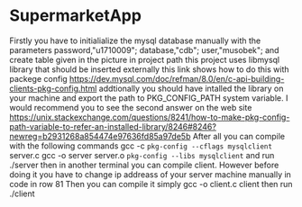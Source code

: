 # SupermarketApp
Firstly you have to initialialize the mysql database manually with the parameters password,"u1710009";       database,"cdb"; user,"musobek"; and create table given in the picture in project path
this project uses libmysql library that should be inserted externally this link shows how to do this with packege config
https://dev.mysql.com/doc/refman/8.0/en/c-api-building-clients-pkg-config.html
addtionally you should have intalled the library on your machine and export the path to PKG_CONFIG_PATH system variable. I would recommend you to see the second answer on the web site https://unix.stackexchange.com/questions/8241/how-to-make-pkg-config-path-variable-to-refer-an-installed-library/8246#8246?newreg=b2931268a854474e97636fd85a97de5b
After all you can compile with the following commands
gcc -c `pkg-config --cflags mysqlclient` server.c
gcc -o server server.o `pkg-config --libs mysqlclient`
and run ./server
 then in another terminal you can compile client. However before doing it you have to change ip addreass of your server machine manually in code in row 81
 Then you can compile it simply
 gcc -o client.c client
 then run ./client
